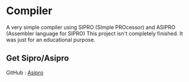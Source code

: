 # Compiler
A very simple compiler using SIPRO (SImple PROcessor) and ASIPRO (Assembler language for SIPRO)
This project isn't completely finished. It was just for an educational purpose.

## Get Sipro/Asipro
GitHub : [Asipro](https://github.com/NicolasBedon/asipro)
